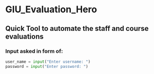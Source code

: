 # GIU_Evaluation_Hero
## Quick Tool to automate the staff and course evaluations

### Input asked in form of: 
```python
user_name = input("Enter username: ")
password = input("Enter password: ")
```
